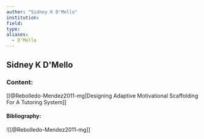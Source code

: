 ```yaml
---
author: "Sidney K D'Mello"
institution:
field:
type:
aliases:
  - D'Mello
---
```


## Sidney K D'Mello

### Content:
[[@Rebolledo-Mendez2011-mg|Designing Adaptive Motivational Scaffolding For A Tutoring System]]

#### Bibliography:

![[@Rebolledo-Mendez2011-mg]]